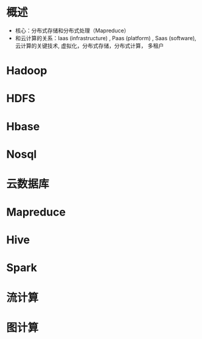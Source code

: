 # 概述

- 核心：分布式存储和分布式处理（Mapreduce）
- 和云计算的关系：Iaas  (infrastructure) , Paas (platform) , Saas (software), 云计算的关键技术, 虚拟化，分布式存储，分布式计算， 多租户

# Hadoop

# HDFS

# Hbase

# Nosql

# 云数据库

# Mapreduce

# Hive

# Spark

# 流计算

# 图计算





